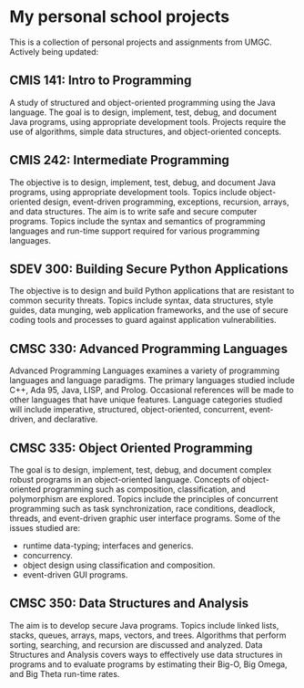 # My personal school projects

This is a collection of personal projects and assignments from UMGC. Actively being updated:

## CMIS 141: Intro to Programming

A study of structured and object-oriented programming using the Java language. 
The goal is to design, implement, test, debug, and document Java programs, using appropriate development tools. 
Projects require the use of algorithms, simple data structures, and object-oriented concepts.

## CMIS 242: Intermediate Programming 

The objective is to design, implement, test, debug, and document Java programs, using appropriate development tools. 
Topics include object-oriented design, event-driven programming, exceptions, recursion, arrays, and data structures.
The aim is to write safe and secure computer programs.
Topics include the syntax and semantics of programming languages and run-time support required for various programming languages.

## SDEV 300: Building Secure Python Applications

The objective is to design and build Python applications that are resistant to common security threats.
Topics include syntax, data structures, style guides, data munging, web application frameworks, and the use of secure coding tools and processes
to guard against application vulnerabilities.

## CMSC 330: Advanced Programming Languages

Advanced Programming Languages examines a variety of programming languages and language paradigms.
The primary languages studied include C++, Ada 95, Java, LISP, and Prolog. Occasional references will be made to other languages that have unique features.
Language categories studied will include imperative, structured, object-oriented, concurrent, event-driven, and declarative.

## CMSC 335: Object Oriented Programming

The goal is to design, implement, test, debug, and document complex robust programs in an object-oriented language.
Concepts of object-oriented programming such as composition, classification, and polymorphism are explored.
Topics include the principles of concurrent programming such as task synchronization, race conditions, deadlock, threads, and event-driven graphic user interface programs.
Some of the issues studied are: 
* runtime data-typing; interfaces and generics.
* concurrency.
* object design using classification and composition.
* event-driven GUI programs.

## CMSC 350: Data Structures and Analysis

The aim is to develop secure Java programs.
Topics include linked lists, stacks, queues, arrays, maps, vectors, and trees.
Algorithms that perform sorting, searching, and recursion are discussed and analyzed.
Data Structures and Analysis covers ways to effectively use data structures in programs 
and to evaluate programs by estimating their Big-O, Big Omega, and Big Theta run-time rates.
